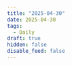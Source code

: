 ```yaml
---
title: "2025-04-30"
date: 2025-04-30
tags:
  - Daily
draft: true
hidden: false
disable_feed: false
---
```


